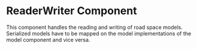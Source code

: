 # ReaderWriter Component

This component handles the reading and writing of road space models.
Serialized models have to be mapped on the model implementations of the model component and vice versa. 
